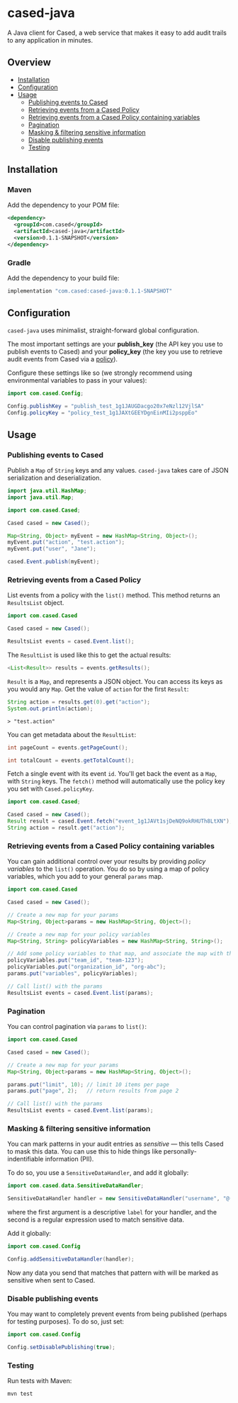 # cased-java

A Java client for Cased, a web service that makes it easy to add audit trails to any
application in minutes.

## Overview

- [Installation](#installation)
- [Configuration](#configuration)
- [Usage](#usage)
  - [Publishing events to Cased](#publishing-events-to-cased)
  - [Retrieving events from a Cased Policy](#retrieving-events-from-a-cased-policy)
  - [Retrieving events from a Cased Policy containing variables](#retrieving-events-from-a-cased-policy-containing-variables)
  - [Pagination](#pagination)
  - [Masking & filtering sensitive information](#masking-and-filtering-sensitive-information)
  - [Disable publishing events](#disable-publishing-events)
  - [Testing](#testing)


## Installation

### Maven
Add the dependency to your POM file:

```xml
<dependency>
  <groupId>com.cased</groupId>
  <artifactId>cased-java</artifactId>
  <version>0.1.1-SNAPSHOT</version>
</dependency>
```

### Gradle
Add the dependency to your build file:

```groovy
implementation "com.cased:cased-java:0.1.1-SNAPSHOT"
```

## Configuration
`cased-java` uses minimalist, straight-forward global configuration.

The most important settings are your **publish_key** (the API key you use to publish events to Cased)
and your **policy_key** (the key you use to retrieve audit events from Cased via
a [policy](https://docs.cased.com/policies)).

Configure these settings like so (we strongly recommend using environmental variables to pass in your values):

```java
import com.cased.Config;

Config.publishKey = "publish_test_1g1JAUGDacgo20x7eNzl12VjlSA"
Config.policyKey = "policy_test_1g1JAXtGEEYDgnEinMIi2psppEo"
```


## Usage

### Publishing events to Cased

Publish a `Map` of `String` keys and any values. `cased-java` takes care of
JSON serialization and deserialization.

```java
import java.util.HashMap;
import java.util.Map;

import com.cased.Cased;

Cased cased = new Cased();

Map<String, Object> myEvent = new HashMap<String, Object>();
myEvent.put("action", "test.action");
myEvent.put("user", "Jane");

cased.Event.publish(myEvent);
```

### Retrieving events from a Cased Policy

List events from a policy with the `list()` method. This method returns an `ResultsList`
object.

```java
import com.cased.Cased

Cased cased = new Cased();

ResultsList events = cased.Event.list();
```

The `ResultList` is used like this to get the actual results:

```java
<List<Result>> results = events.getResults();
```

`Result` is a `Map`, and represents a JSON object. You can access its keys as you would any `Map`. Get the
value of `action` for the first `Result`:

```java
String action = results.get(0).get("action");
System.out.println(action);
```

```
> "test.action"
```

You can get metadata about the `ResultList`:

```java
int pageCount = events.getPageCount();

int totalCount = events.getTotalCount();
```

Fetch a single event with its event `id`. You'll get back the event as a
`Map`, with `String` keys. The `fetch()` method will automatically use
the policy key you set with `Cased.policyKey`.

```java
import com.cased.Cased;

Cased cased = new Cased();
Result result = cased.Event.fetch("event_1g1JAVt1sjDeNQ9okRHUTh8LtXN");
String action = result.get("action");
```

### Retrieving events from a Cased Policy containing variables

You can gain additional control over your results by providing _policy variables_ to the `list()` operation.
You do so by using a map of policy variables, which you add to your general `params` map.

```java
import com.cased.Cased

Cased cased = new Cased();

// Create a new map for your params
Map<String, Object>params = new HashMap<String, Object>();

// Create a new map for your policy variables
Map<String, String> policyVariables = new HashMap<String, String>();

// Add some policy variables to that map, and associate the map with the "variables" key
policyVariables.put("team_id", "team-123");
policyVariables.put("organization_id", "org-abc");
params.put("variables", policyVariables);

// Call list() with the params
ResultsList events = cased.Event.list(params);
```

### Pagination

You can control pagination via `params` to `list()`:

```java
import com.cased.Cased

Cased cased = new Cased();

// Create a new map for your params
Map<String, Object>params = new HashMap<String, Object>();

params.put("limit", 10); // limit 10 items per page
params.put("page", 2);   // return results from page 2

// Call list() with the params
ResultsList events = cased.Event.list(params);
```


### Masking & filtering sensitive information

You can mark patterns in your audit entries as _sensitive_ — this tells Cased to mask this data. You can use
this to hide things like personally-indentifiable information (PII).

To do so, you use a `SensitiveDataHandler`, and add it globally:

```java
import com.cased.data.SensitiveDataHandler;

SensitiveDataHandler handler = new SensitiveDataHandler("username", "@([A-Za-z0-9_]+)")
```

where the first argument is a descriptive `label` for your handler, and the second is a regular expression
used to match sensitive data.

Add it globally:

```java
import com.cased.Config

Config.addSensitiveDataHandler(handler);
```

Now any data you send that matches that pattern with will be marked as sensitive when sent to Cased.

### Disable publishing events

You may want to completely prevent events from being published (perhaps for testing purposes). To do so, just set:

```java
import com.cased.Config

Config.setDisablePublishing(true);
```

### Testing

Run tests with Maven:

```
mvn test
```




